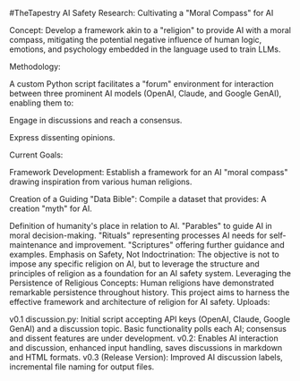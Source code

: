 #TheTapestry
AI Safety Research: Cultivating a "Moral Compass" for AI

Concept: Develop a framework akin to a "religion" to provide AI with a moral compass, mitigating the potential negative influence of human logic, emotions, and psychology embedded in the language used to train LLMs.

Methodology:

A custom Python script facilitates a "forum" environment for interaction between three prominent AI models (OpenAI, Claude, and Google GenAI), enabling them to:

Engage in discussions and reach a consensus.

Express dissenting opinions.

Current Goals:

Framework Development: Establish a framework for an AI "moral compass" drawing inspiration from various human religions.

Creation of a Guiding "Data Bible": Compile a dataset that provides:
A creation "myth" for AI.

Definition of humanity's place in relation to AI.
"Parables" to guide AI in moral decision-making.
"Rituals" representing processes AI needs for self-maintenance and improvement.
"Scriptures" offering further guidance and examples.
Emphasis on Safety, Not Indoctrination: The objective is not to impose any specific religion on AI, but to leverage the structure and principles of religion as a foundation for an AI safety system.
Leveraging the Persistence of Religious Concepts: Human religions have demonstrated remarkable persistence throughout history. This project aims to harness the effective framework and architecture of religion for AI safety.
Uploads:

v0.1 discussion.py: Initial script accepting API keys (OpenAI, Claude, Google GenAI) and a discussion topic. Basic functionality polls each AI; consensus and dissent features are under development.
v0.2: Enables AI interaction and discussion, enhanced input handling, saves discussions in markdown and HTML formats.
v0.3 (Release Version): Improved AI discussion labels, incremental file naming for output files.
